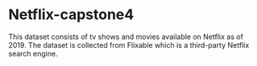 # Netflix-capstone4
This dataset consists of tv shows and movies available on Netflix as of 2019. The dataset is collected from Flixable which is a third-party Netflix search engine.
